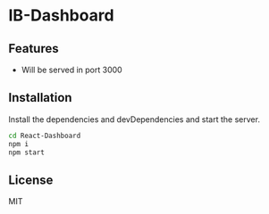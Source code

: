 # IB-Dashboard

## Features

- Will be served in port 3000

## Installation

Install the dependencies and devDependencies and start the server.

```sh
cd React-Dashboard
npm i
npm start
```

## License

MIT
